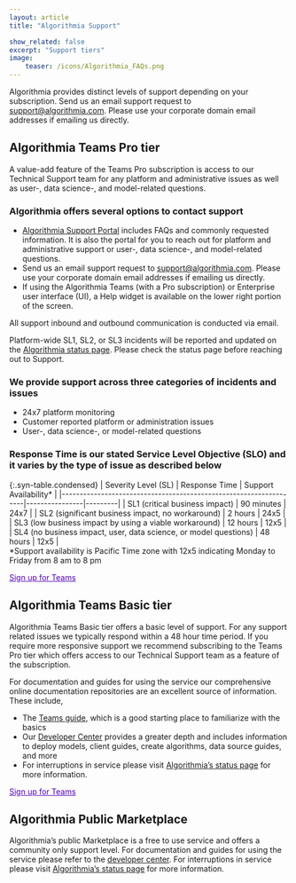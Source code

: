 ```yaml
---
layout: article
title: "Algorithmia Support"

show_related: false
excerpt: "Support tiers"
image:
    teaser: /icons/Algorithmia_FAQs.png
---
```


Algorithmia provides distinct levels of support depending on your subscription. Send us an email support request to [support@algorithmia.com](mailto:support@algorithmia.com). Please use your corporate domain email addresses if emailing us directly. 

## Algorithmia Teams Pro tier

A value-add feature of the Teams Pro subscription is access to our Technical Support team for any platform and administrative issues as well as user-, data science-, and model-related questions. 

### Algorithmia offers several options to contact support
* [Algorithmia Support Portal](https://support.algorithmia.com/) includes FAQs and commonly requested information. It is also the portal for you to reach out for platform and administrative support or user-, data science-, and model-related questions.
* Send us an email support request to [support@algorithmia.com](mailto:support@algorithmia.com). Please use your corporate domain email addresses if emailing us directly.
* If using the Algorithmia Teams (with a Pro subscription) or Enterprise user interface (UI), a Help widget is available on the lower right portion of the screen.

All support inbound and outbound communication is conducted via email.

Platform-wide SL1, SL2, or SL3 incidents will be reported and updated on the [Algorithmia status page](https://status.algorithmia.com/). Please check the status page before reaching out to Support.

### We provide support across three categories of incidents and issues
* 24x7 platform monitoring
* Customer reported platform or administration issues
* User-, data science-, or model-related questions

### Response Time is our stated Service Level Objective (SLO) and it varies by the type of issue as described below

<div class="syn-styles-supported">
  <div class="syn-table-container scrollable-x" markdown="1">
{:.syn-table.condensed}
| Severity Level (SL)                                               | Response Time  | Support Availability*  |
|-------------------------------------------------------------------|----------------|---------|
| SL1 (critical business impact)                                    | 90 minutes     | 24x7    |
| SL2 (significant business impact, no workaround)                  | 2 hours        | 24x5    |
| SL3 (low business impact by using a viable workaround)            | 12 hours       | 12x5    |
| SL4 (no business impact, user, data science, or model questions)  | 48 hours       | 12x5    |

  </div>
  <div class="syn-text-secondary syn-caption">*Support availability is Pacific Time zone with 12x5 indicating Monday to Friday from 8 am to 8 pm</div>
</div>

<div class="syn-styles-supported">
    <p class="syn-mt-32"><a href="https://teams.algorithmia.com/signup" style="color: #5000be;" class="syn-font-weight-medium">Sign up for Teams <i class="fa fa-arrow-right syn-font-weight-regular syn-ml-16" aria-hidden="true"></i></a></p>
</div>

## Algorithmia Teams Basic tier

Algorithmia Teams Basic tier offers a basic level of support. For any support related issues we typically respond within a 48 hour time period. If you require more responsive support we recommend subscribing to the Teams Pro tier which offers access to our Technical Support team as a feature of the subscription.

For documentation and guides for using the service our comprehensive online documentation repositories are an excellent source of information. These include,

* The [Teams guide](/developers/teams), which is a good starting place to familiarize with the basics 
* Our [Developer Center](/developers) provides a greater depth and includes information to deploy models, client guides, create algorithms, data source guides, and more
* For interruptions in service please visit [Algorithmia’s status page](https://status.algorithmia.com/) for more information.

<div class="syn-styles-supported">
    <p class="syn-mt-32"><a href="https://teams.algorithmia.com/signup"  style="color: #5000be;" class="syn-font-weight-medium">Sign up for Teams <i class="fa fa-arrow-right syn-font-weight-regular syn-ml-16" aria-hidden="true"></i></a></p>
</div>

## Algorithmia Public Marketplace

Algorithmia’s public Marketplace is a free to use service and offers a community only support level. For documentation and guides for using the service please refer to the [developer center](/developers).
For interruptions in service please visit [Algorithmia’s status page](https://status.algorithmia.com/) for more information.